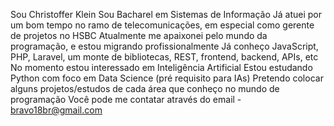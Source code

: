 Sou Christoffer Klein
Sou Bacharel em Sistemas de Informação
Já atuei por um bom tempo no ramo de telecomunicações, em especial como gerente de projetos no HSBC
Atualmente me apaixonei pelo mundo da programação, e estou migrando profissionalmente
Já conheço JavaScript, PHP, Laravel, um monte de bibliotecas, REST, frontend, backend, APIs, etc
No momento estou interessado em Inteligência Artificial
Estou estudando Python com foco em Data Science (pré requisito para IAs)
Pretendo colocar alguns projetos/estudos de cada área que conheço no mundo de programação
Você pode me contatar através do email - bravo18br@gmail.com

<!---
bravo18br/bravo18br is a ✨ special ✨ repository because its `README.md` (this file) appears on your GitHub profile.
You can click the Preview link to take a look at your changes.
--->
